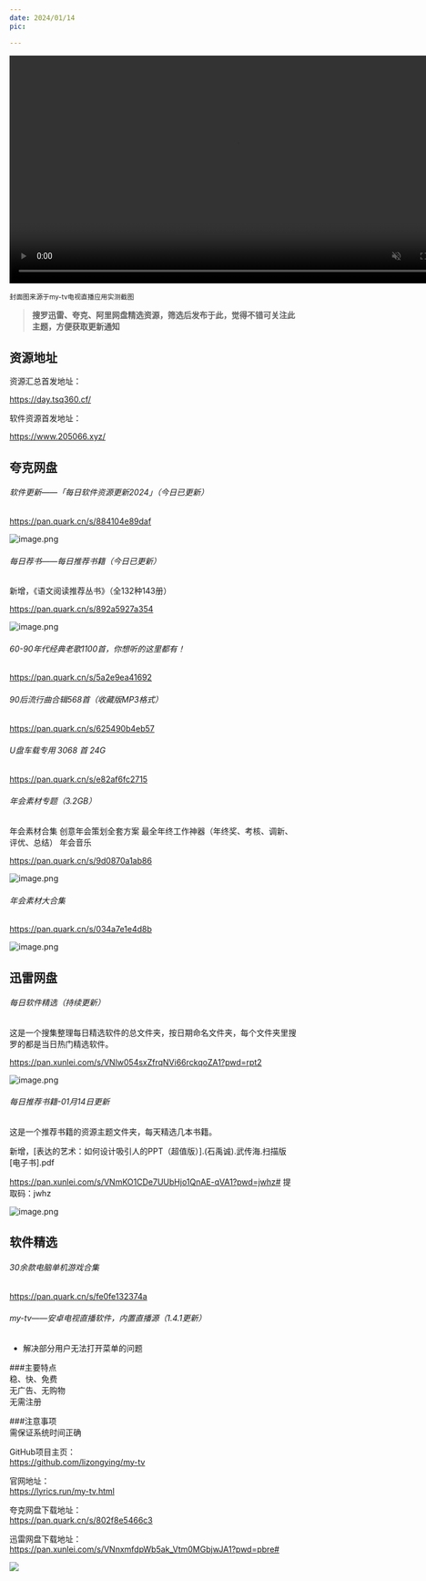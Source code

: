 ```yaml
---
date: 2024/01/14
pic: 

---
```


<video width="800px" preload muted autoplay loop><source src="https://cdn.fliggy.com/upic/BDf4l0.mp4" type="video/mp4" poster="https://i.postimg.cc/j26cp27Y/image.png"></video>

<small>封面图来源于my-tv电视直播应用实测截图</small>

> **搜罗迅雷、夸克、阿里网盘精选资源，筛选后发布于此，觉得不错可关注此主题，方便获取更新通知**

## 资源地址

资源汇总首发地址：

 https://day.tsq360.cf/

软件资源首发地址：

https://www.205066.xyz/

## 夸克网盘

###### 软件更新——「每日软件资源更新2024」（今日已更新）

https://pan.quark.cn/s/884104e89daf

![image.png](https://img.imgdd.com/f210f3.6ab144e5-927f-4cc1-8152-e22e3033ba81.png)

###### 每日荐书——每日推荐书籍（今日已更新）

新增，《语文阅读推荐丛书》（全132种143册） 

https://pan.quark.cn/s/892a5927a354

![image.png](https://img.imgdd.com/f210f3.d26bc25c-bd89-4ec7-bdaa-0ff6f53f99ab.png)

###### 60-90年代经典老歌1100首，你想听的这里都有！

https://pan.quark.cn/s/5a2e9ea41692

###### 90后流行曲合辑568首（收藏版MP3格式）

https://pan.quark.cn/s/625490b4eb57

###### U盘车载专用 3068 首 24G

https://pan.quark.cn/s/e82af6fc2715

###### 年会素材专题（3.2GB）

年会素材合集
创意年会策划全套方案
最全年终工作神器（年终奖、考核、调新、评优、总结）
年会音乐

https://pan.quark.cn/s/9d0870a1ab86

![image.png](https://img.imgdd.com/f210f3.169dcde2-54e2-4447-a152-d6ad80aaa5dc.png)

###### 年会素材大合集

https://pan.quark.cn/s/034a7e1e4d8b

![image.png](https://img.imgdd.com/f210f3.87c4e077-ca6f-4bc0-9617-b70a5691d25e.png)

## 迅雷网盘

###### 每日软件精选（持续更新）

这是一个搜集整理每日精选软件的总文件夹，按日期命名文件夹，每个文件夹里搜罗的都是当日热门精选软件。

https://pan.xunlei.com/s/VNlw054sxZfrqNVi66rckqoZA1?pwd=rpt2

![image.png](https://img.imgdd.com/f210f3.50e30934-f043-4981-bbf1-da602aa91a79.png)

###### 每日推荐书籍-01月14日更新

这是一个推荐书籍的资源主题文件夹，每天精选几本书籍。

新增，[表达的艺术：如何设计吸引人的PPT（超值版）].(石禹诚).武传海.扫描版[电子书].pdf

https://pan.xunlei.com/s/VNmKO1CDe7UUbHjo1QnAE-qVA1?pwd=jwhz# 提取码：jwhz

![image.png](https://img.imgdd.com/f210f3.2dd11bd8-8322-401f-9784-f3b9338c5669.png)

## 软件精选

###### 30余款电脑单机游戏合集

https://pan.quark.cn/s/fe0fe132374a

###### my-tv——安卓电视直播软件，内置直播源（1.4.1更新）

- 解决部分用户无法打开菜单的问题

###主要特点  
稳、快、免费  
无广告、无购物  
无需注册

###注意事项  
需保证系统时间正确

GitHub项目主页：  
https://github.com/lizongying/my-tv

官网地址：  
https://lyrics.run/my-tv.html

夸克网盘下载地址：  
https://pan.quark.cn/s/802f8e5466c3

迅雷网盘下载地址：  
https://pan.xunlei.com/s/VNnxmfdpWb5ak_Vtm0MGbjwJA1?pwd=pbre#

![](https://img.imgdd.com/f210f3.d316273e-ece8-449c-b74b-4356594701a2.png)

